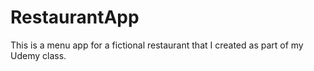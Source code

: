 # RestaurantApp
This is a menu app for a fictional restaurant that I created as part of my Udemy class.
